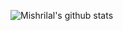 ![Mishrilal's github stats](https://github-readme-stats.vercel.app/api?username=mishrilal&theme=blue-green&show_icons=true&count_private=false)